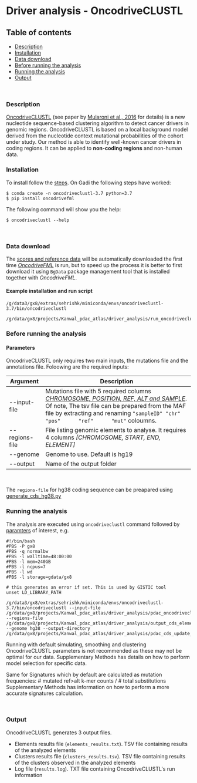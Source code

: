 # Driver analysis - OncodriveCLUSTL

## Table of contents

<!-- vim-markdown-toc GFM -->
* [Description](#description)
* [Installation](#installation)
* [Data download](OncodriveFML.md#data-download)
* [Before running the analysis](OncodriveFML.md#Before-running-the-analysis)
* [Running the analysis](#running-the-analysis)
* [Output](#output)

<!-- vim-markdown-toc -->

<br>

### Description

[OncodriveCLUSTL](http://bbglab.irbbarcelona.org/oncodriveclustl/home) (see paper by [Mularoni et al., 2016](https://academic.oup.com/bioinformatics/article/35/22/4788/5522012?login=true) for details) is a new nucleotide sequence-based clustering algorithm to detect cancer drivers in genomic regions. OncodriveCLUSTL is based on a local background model derived from the nucleotide context mutational probabilities of the cohort under study. Our method is able to identify well-known cancer drivers in coding regions. It can be applied to **non-coding regions** and non-human data.

### Installation

To install follow the [steps](https://bitbucket.org/bbglab/oncodriveclustl/src/master/). On Gadi the following steps have worked:

```
$ conda create -n oncodriveclustl-3.7 python=3.7
$ pip install oncodrivefml
```

The following command will show you the help:

```
$ oncodriveclustl --help
```

<br>

### Data download

The [scores and reference data](#reference-data) will be automatically downloaded the first time  *[OncodriveFML](https://bitbucket.org/bbglab/oncodrivefml/src/master/)* is run, but to speed up the process it is better to first download it using `BgData` package management tool that is installed together with *OncodriveFML*.

#### Example installation and run script

```
/g/data3/gx8/extras/sehrishk/miniconda/envs/oncodriveclustl-3.7/bin/oncodriveclustl

/g/data/gx8/projects/Kanwal_pdac_atlas/driver_analysis/run_oncodriveclustl.sh
```

### Before running the analysis

#### Parameters

OncodriveCLUSTL only requires two main inputs, the mutations file and the annotations file. Foloowing are the required inputs:

Argument | Description
------------ | ------------
--input-file | Mutations file with 5 required columns *[CHROMOSOME, POSITION, REF, ALT and SAMPLE](https://bitbucket.org/bbglab/oncodriveclustl/src/master/)*. Of note, The tsv file can be prepared from the MAF file by extracting and renaming `"sampleID" "chr"      "pos"      "ref"      "mut"`  coloumns.
--regions-file | File listing genomic elements to analyse. It requires 4 columns *[CHROMOSOME, START, END, ELEMENT]*
--genome | Genome to use. Default is hg19
--output | Name of the output folder

<br /> 

The `regions-file` for hg38 coding sequence can be preapared using [generate_cds_hg38.py](./generate_cds_hg38.py)


### Running the analysis

The analysis are executed using `oncodriveclustl` command followed by [paramters](#parameters) of interest, e.g.

```
#!/bin/bash
#PBS -P gx8
#PBS -q normalbw
#PBS -l walltime=48:00:00
#PBS -l mem=240GB
#PBS -l ncpus=7
#PBS -l wd
#PBS -l storage=gdata/gx8

# this generates an error if set. This is used by GISTIC tool
unset LD_LIBRARY_PATH

/g/data3/gx8/extras/sehrishk/miniconda/envs/oncodriveclustl-3.7/bin/oncodriveclustl --input-file /g/data/gx8/projects/Kanwal_pdac_atlas/driver_analysis/pdac_oncodriveclustl_analysis/pdac_samples.tsv --regions-file /g/data/gx8/projects/Kanwal_pdac_atlas/driver_analysis/output_cds_element.tsv.gz --genome hg38 --output-directory /g/data/gx8/projects/Kanwal_pdac_atlas/driver_analysis/pdac_cds_update_oncodrivefmoncodriveclustl
```

Running with default simulating, smoothing and clustering OncodriveCLUSTL parameters is not recommended as these may not be optimal for our data.
Supplementary Methods has details on how to perform model selection for specific data.

Same for Signatures which by default are calculated as mutation frequencies: # mutated ref>alt k-mer counts / # total substitutions
Supplementary Methods has information on how to perform a more accurate signatures calculation.

<br />

### Output

OncodriveCLUSTL generates 3 output files.

* Elements results file (`elements_results.txt`). TSV file containing results of the analyzed elements
* Clusters results file (`clusters_results.tsv`). TSV file containing results of the clusters observed in the analyzed elements
* Log file (`results.log`). TXT file containing OncodriveCLUSTL's run information


<br />
